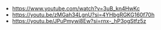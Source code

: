 
- https://www.youtube.com/watch?v=3uB_kn4HwKc
- https://youtu.be/zMGah34LgnU?si=4YHbgRGKG160f70h
- https://youtu.be/JPuPmywi8Ew?si=rnx-_hP3ogStfz5z

